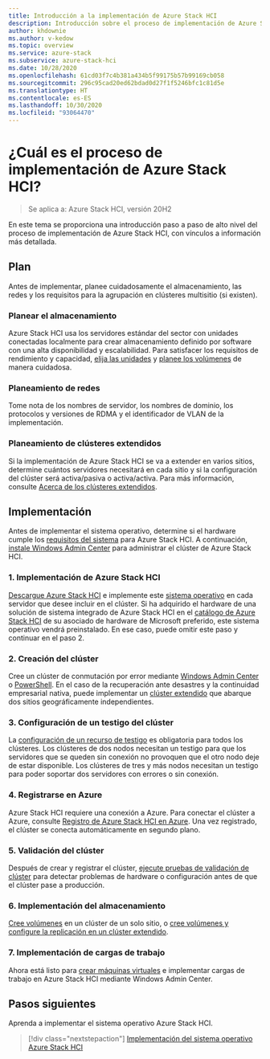 ```yaml
---
title: Introducción a la implementación de Azure Stack HCI
description: Introducción sobre el proceso de implementación de Azure Stack HCI.
author: khdownie
ms.author: v-kedow
ms.topic: overview
ms.service: azure-stack
ms.subservice: azure-stack-hci
ms.date: 10/28/2020
ms.openlocfilehash: 61cd03f7c4b381a434b5f99175b57b99169cb058
ms.sourcegitcommit: 296c95cad20ed62bdad0d27f1f5246bfc1c81d5e
ms.translationtype: HT
ms.contentlocale: es-ES
ms.lasthandoff: 10/30/2020
ms.locfileid: "93064470"
---
```

# <a name="what-is-the-deployment-process-for-azure-stack-hci"></a>¿Cuál es el proceso de implementación de Azure Stack HCI?

> Se aplica a: Azure Stack HCI, versión 20H2

En este tema se proporciona una introducción paso a paso de alto nivel del proceso de implementación de Azure Stack HCI, con vínculos a información más detallada.

## <a name="plan"></a>Plan

Antes de implementar, planee cuidadosamente el almacenamiento, las redes y los requisitos para la agrupación en clústeres multisitio (si existen).

### <a name="plan-storage"></a>Planear el almacenamiento

Azure Stack HCI usa los servidores estándar del sector con unidades conectadas localmente para crear almacenamiento definido por software con una alta disponibilidad y escalabilidad. Para satisfacer los requisitos de rendimiento y capacidad, [elija las unidades](../concepts/choose-drives.md) y [planee los volúmenes](../concepts/plan-volumes.md) de manera cuidadosa.

### <a name="plan-networking"></a>Planeamiento de redes

Tome nota de los nombres de servidor, los nombres de dominio, los protocolos y versiones de RDMA y el identificador de VLAN de la implementación.

### <a name="plan-stretched-clusters"></a>Planeamiento de clústeres extendidos

Si la implementación de Azure Stack HCI se va a extender en varios sitios, determine cuántos servidores necesitará en cada sitio y si la configuración del clúster será activa/pasiva o activa/activa. Para más información, consulte [Acerca de los clústeres extendidos](../concepts/stretched-clusters.md).

## <a name="deploy"></a>Implementación

Antes de implementar el sistema operativo, determine si el hardware cumple los [requisitos del sistema](../concepts/system-requirements.md) para Azure Stack HCI. A continuación, [instale Windows Admin Center](/windows-server/manage/windows-admin-center/deploy/install) para administrar el clúster de Azure Stack HCI.

### <a name="1-deploy-azure-stack-hci"></a>1. Implementación de Azure Stack HCI

[Descargue Azure Stack HCI](https://azure.microsoft.com/products/azure-stack/hci/hci-download/) e implemente este [sistema operativo](operating-system.md) en cada servidor que desee incluir en el clúster. Si ha adquirido el hardware de una solución de sistema integrado de Azure Stack HCI en el [catálogo de Azure Stack HCI](https://azure.microsoft.com/en-us/products/azure-stack/hci/catalog/) de su asociado de hardware de Microsoft preferido, este sistema operativo vendrá preinstalado. En ese caso, puede omitir este paso y continuar en el paso 2.

### <a name="2-create-the-cluster"></a>2. Creación del clúster

Cree un clúster de conmutación por error mediante [Windows Admin Center](create-cluster.md) o [PowerShell](create-cluster-powershell.md). En el caso de la recuperación ante desastres y la continuidad empresarial nativa, puede implementar un [clúster extendido](../concepts/stretched-clusters.md) que abarque dos sitios geográficamente independientes.

### <a name="3-set-up-a-cluster-witness"></a>3. Configuración de un testigo del clúster

La [configuración de un recurso de testigo](witness.md) es obligatoria para todos los clústeres. Los clústeres de dos nodos necesitan un testigo para que los servidores que se queden sin conexión no provoquen que el otro nodo deje de estar disponible. Los clústeres de tres y más nodos necesitan un testigo para poder soportar dos servidores con errores o sin conexión. 

### <a name="4-register-with-azure"></a>4. Registrarse en Azure

Azure Stack HCI requiere una conexión a Azure. Para conectar el clúster a Azure, consulte [Registro de Azure Stack HCI en Azure](register-with-azure.md). Una vez registrado, el clúster se conecta automáticamente en segundo plano.

### <a name="5-validate-the-cluster"></a>5. Validación del clúster

Después de crear y registrar el clúster, [ejecute pruebas de validación de clúster](validate.md) para detectar problemas de hardware o configuración antes de que el clúster pase a producción.

### <a name="6-deploy-storage"></a>6. Implementación del almacenamiento

[Cree volúmenes](../manage/create-volumes.md) en un clúster de un solo sitio, o [cree volúmenes y configure la replicación en un clúster extendido](../manage/create-stretched-volumes.md).

### <a name="7-deploy-workloads"></a>7. Implementación de cargas de trabajo

Ahora está listo para [crear máquinas virtuales](../manage/vm.md) e implementar cargas de trabajo en Azure Stack HCI mediante Windows Admin Center.

## <a name="next-steps"></a>Pasos siguientes

Aprenda a implementar el sistema operativo Azure Stack HCI.

> [!div class="nextstepaction"]
> [Implementación del sistema operativo Azure Stack HCI](operating-system.md)
